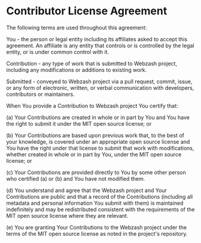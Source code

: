 Contributor License Agreement
=============================

The following terms are used throughout this agreement:

You - the person or legal entity including its affiliates asked to accept this agreement. An affiliate is any entity that controls or is controlled by the legal entity, or is under common control with it.

Contribution - any type of work that is submitted to Webzash project, including any modifications or additions to existing work.

Submitted - conveyed to Webzash project via a pull request, commit, issue, or any form of electronic, written, or verbal communication with developers, contributors or maintainers.

When You provide a Contribution to Webzash project You certify that:

(a) Your Contributions are created in whole or in part by You and You have the right to submit it under the MIT open source license; or

(b) Your Contributions are based upon previous work that, to the best of your knowledge, is covered under an appropriate open source license and You have the right under that license to submit that work with modifications, whether created in whole or in part by You, under the MIT open source license; or

(c) Your Contributions are provided directly to You by some other person who certified (a) or (b) and You have not modified them.

(d) You understand and agree that the Webzash project and Your Contributions are public and that a record of the Contributions (including all metadata and personal information You submit with them) is maintained indefinitely and may be redistributed consistent with the requirements of the MIT open source license where they are relevant.

(e) You are granting Your Contributions to the Webzash project under the terms of the MIT open source license as noted in the project's repository.
